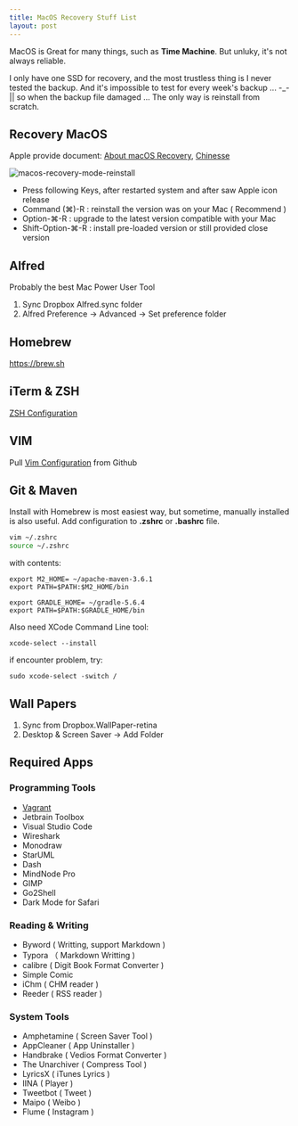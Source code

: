 ```yaml
---
title: MacOS Recovery Stuff List
layout: post
---
```


MacOS is Great for many things, such as **Time Machine**. But unluky, it's not always reliable. 

I only have one SSD for recovery, and the most trustless thing is I never tested the backup. And it's impossible to test for every week's backup ... -_-|| so when the backup file damaged ... The only way is reinstall from scratch.


## Recovery MacOS

Apple provide document: [About macOS Recovery](https://support.apple.com/en-us/HT201314), [Chinesse](https://support.apple.com/zh-cn/HT204904)

![macos-recovery-mode-reinstall](macos-recovery-mode-reinstall.jpg)

* Press following Keys, after restarted system and after saw Apple icon release
* Command (⌘)-R : reinstall the version was on your Mac ( Recommend )
* Option-⌘-R : upgrade to the latest version compatible with your Mac
* Shift-Option-⌘-R : install pre-loaded version or still provided close version


## Alfred

Probably the best Mac Power User Tool

1. Sync Dropbox Alfred.sync folder
2. Alfred Preference -> Advanced -> Set preference folder

## Homebrew

https://brew.sh 

## iTerm & ZSH

[ZSH Configuration](http://villim.github.io/replace-bash-with-zsh) 

## VIM

Pull [Vim Configuration](https://github.com/villim/dotvim) from Github

## Git & Maven

Install with Homebrew is most easiest way, but sometime, manually installed is also useful. Add configuration to **.zshrc** or **.bashrc** file.

``` bash
vim ~/.zshrc
source ~/.zshrc
```
with contents:

``` text
export M2_HOME= ~/apache-maven-3.6.1
export PATH=$PATH:$M2_HOME/bin

export GRADLE_HOME= ~/gradle-5.6.4
export PATH=$PATH:$GRADLE_HOME/bin
```

Also need XCode Command Line tool:

```
xcode-select --install
```

if encounter problem, try:

```
sudo xcode-select -switch /
```

## Wall Papers

1. Sync from Dropbox.WallPaper-retina
2. Desktop & Screen Saver -> Add Folder

## Required Apps

###  Programming Tools

* [Vagrant](http://villim.github.io/running-virtualbox-with-vagrant-on-macos)
* Jetbrain Toolbox
* Visual Studio Code
* Wireshark
* Monodraw
* StarUML
* Dash
* MindNode Pro
* GIMP
* Go2Shell
* Dark Mode for Safari

### Reading & Writing

* Byword ( Writting, support Markdown )
* Typora （ Markdown Writting )
* calibre ( Digit Book Format Converter )
* Simple Comic
* iChm ( CHM reader )
* Reeder ( RSS reader )


### System Tools

* Amphetamine ( Screen Saver Tool )
* AppCleaner ( App Uninstaller )
* Handbrake ( Vedios Format Converter )
* The Unarchiver ( Compress Tool )
* LyricsX ( iTunes Lyrics )
* IINA ( Player )
* Tweetbot ( Tweet )
* Maipo ( Weibo )
* Flume ( Instagram )

